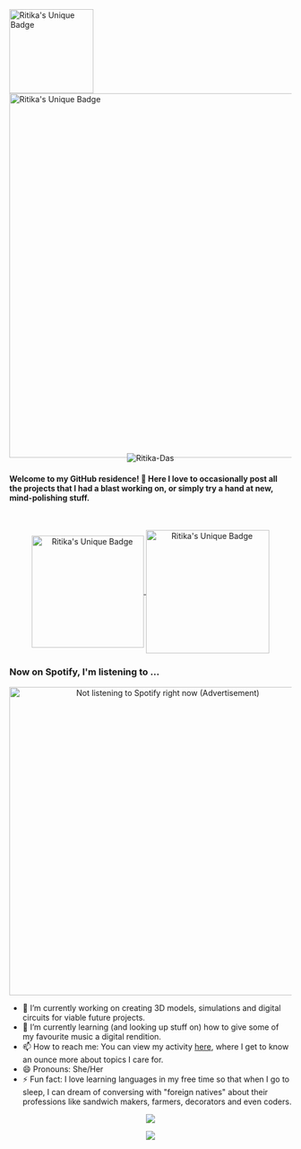 <a href="https://github.com/Ritika-Das/">
  <img align="center" alt="Ritika's Unique Badge" width="150px" src="https://www.anglaisfacile.com/cgi2/myexam/images/14825.gif" />
</a>
<a href="https://github.com/Ritika-Das/">
  <img align="center" alt="Ritika's Unique Badge" width="650px" src="https://res.cloudinary.com/ritikadas/image/upload/v1595146432/My_Images/GitHub_Residency_jzqahp.gif" />
</a><br><br>
<p align="center" style="margin-top: -25px;">
  <img src="https://komarev.com/ghpvc/?username=Ritika-Das" alt="Ritika-Das"/>
</p>
  
<h4>Welcome to my GitHub residence! 👋 Here I love to occasionally post all the projects that I had a blast working on, or simply try a hand at new, mind-polishing stuff.</h4><br>
<p align="center">
  <a href="https://www.linkedin.com/in/ritika-das-ece/">
    <img align="center" alt="Ritika's Unique Badge" width="200px" src="https://img.shields.io/badge/LinkedIn-Ritika%20-blue.svg" />
  </a> <emsp> 
  <a href="https://www.hackerrank.com/ritz_kitty">
    <img align="center" alt="Ritika's Unique Badge" width="220px" src="https://img.shields.io/badge/Hackerrank-Ritika%20-green.svg" />
  </a>
</p>
  
### Now on Spotify, I'm listening to ... 
  <p align="center"><img align="center" src="https://spotify.ritika-das.vercel.app/api/spotify" alt=" Not listening to Spotify right now (Advertisement)" width="550"/></p>
  
- 🔭 I’m currently working on creating 3D models, simulations and digital circuits for viable future projects.<nbsp>
- 🌱 I’m currently learning (and looking up stuff on) how to give some of my favourite music a digital rendition.<nbsp>
- 📫 How to reach me: You can view my activity [here](https://www.linkedin.com/in/ritika-das-ece/), where I get to know an ounce more about topics I care for.<nbsp>
- 😄 Pronouns: She/Her <nbsp>
- ⚡ Fun fact: I love learning languages in my free time so that when I go to sleep, I can dream of conversing with "foreign natives" about their professions like sandwich makers, farmers, decorators and even coders.<br>

<p align="center">
  <img src="https://github-readme-stats.vercel.app/api?username=Ritika-Das&show_icons=true&theme=vue-dark" />
</p>
<p align="center">
  <img align="center" src="https://github-readme-stats.vercel.app/api/top-langs/?username=Ritika-Das&layout=compact&theme=radical" />
</p>
